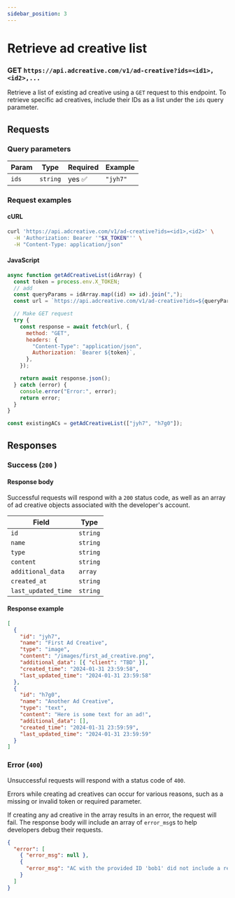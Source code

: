 ```yaml
---
sidebar_position: 3
---
```


# Retrieve ad creative list

### GET `https://api.adcreative.com/v1/ad-creative?ids=<id1>,<id2>,...`

Retrieve a list of existing ad creative using a `GET` request to this endpoint. To retrieve specific ad creatives, include their IDs as a list under the `ids` query parameter.

## Requests

### Query parameters

| Param | Type     | Required | Example  |
| ----- | -------- | -------- | -------- |
| `ids` | `string` | yes ✅   | `"jyh7"` |

### Request examples

#### cURL

```bash
curl 'https://api.adcreative.com/v1/ad-creative?ids=<id1>,<id2>' \
  -H 'Authorization: Bearer '"$X_TOKEN"'' \
  -H "Content-Type: application/json"
```

#### JavaScript

```jsx
async function getAdCreativeList(idArray) {
  const token = process.env.X_TOKEN;
  // add
  const queryParams = idArray.map((id) => id).join(",");
  const url = `https://api.adcreative.com/v1/ad-creative?ids=${queryParams}`;

  // Make GET request
  try {
    const response = await fetch(url, {
      method: "GET",
      headers: {
        "Content-Type": "application/json",
        Authorization: `Bearer ${token}`,
      },
    });

    return await response.json();
  } catch (error) {
    console.error("Error:", error);
    return error;
  }
}

const existingACs = getAdCreativeList(["jyh7", "h7g0"]);
```

## Responses

### Success (`200` )

#### Response body

Successful requests will respond with a `200` status code, as well as an array of ad creative objects associated with the developer's account.

| Field               | Type     |
| ------------------- | -------- |
| `id`                | `string` |
| `name`              | `string` |
| `type`              | `string` |
| `content`           | `string` |
| `additional_data`   | `array`  |
| `created_at`        | `string` |
| `last_updated_time` | `string` |

#### Response example

```json
[
  {
    "id": "jyh7",
    "name": "First Ad Creative",
    "type": "image",
    "content": "/images/first_ad_creative.png",
    "additional_data": [{ "client": "TBD" }],
    "created_time": "2024-01-31 23:59:58",
    "last_updated_time": "2024-01-31 23:59:58"
  },
  {
    "id": "h7g0",
    "name": "Another Ad Creative",
    "type": "text",
    "content": "Here is some text for an ad!",
    "additional_data": [],
    "created_time": "2024-01-31 23:59:59",
    "last_updated_time": "2024-01-31 23:59:59"
  }
]
```

### Error (`400`)

Unsuccessful requests will respond with a status code of `400`.

Errors while creating ad creatives can occur for various reasons, such as a missing or invalid token or required parameter.

If creating any ad creative in the array results in an error, the request will fail. The response body will include an array of `error_msg`s to help developers debug their requests.

```json
{
  "error": [
    { "error_msg": null },
    {
      "error_msg": "AC with the provided ID 'bob1' did not include a required field: 'name'"
    }
  ]
}
```
